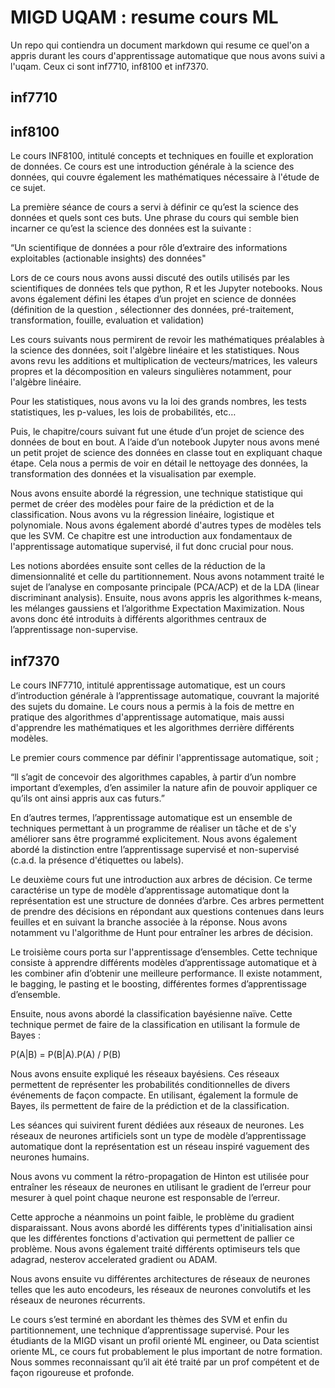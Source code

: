 # MIGD UQAM : resume cours ML

Un repo qui contiendra un document markdown qui resume ce quel'on a appris durant les cours d'apprentissage automatique que nous avons suivi a l'uqam. Ceux ci sont inf7710, inf8100 et inf7370.

## inf7710

## inf8100

Le cours INF8100, intitulé concepts et techniques en fouille et exploration de données. Ce cours est une introduction générale à la science des données, qui couvre également les  mathématiques nécessaire à l'étude de ce sujet.

La première séance de cours a servi à définir ce qu’est la science des données et quels sont ces buts. Une phrase du cours qui semble bien incarner ce qu’est la science des données est la suivante :

“Un scientifique de données a pour rôle d’extraire des informations exploitables (actionable insights) des données"

Lors de ce cours nous avons aussi discuté des outils utilisés par les scientifiques de données tels que python, R et les Jupyter notebooks. Nous avons également défini les étapes d’un projet en science de données (définition de la question , sélectionner des données, pré-traitement, transformation, fouille, evaluation et validation)

Les cours suivants nous permirent de revoir les mathématiques préalables à la science des données, soit l'algèbre linéaire et les statistiques. Nous avons revu les additions et multiplication de vecteurs/matrices, les valeurs propres et la décomposition en valeurs singulières notamment, pour l'algèbre linéaire.

Pour les statistiques, nous avons vu la loi des grands nombres, les tests statistiques, les p-values, les lois de probabilités, etc…

Puis, le chapitre/cours suivant fut une étude d’un projet de science des données de bout en bout. A l’aide d’un notebook Jupyter nous avons mené un petit projet de science des données en classe tout en expliquant chaque étape. Cela nous a permis de voir en détail le nettoyage des données, la transformation des données et la visualisation par exemple.

Nous avons ensuite abordé la régression, une technique statistique qui permet de créer des modèles pour faire de la prédiction et de la classification. Nous avons vu la régression linéaire, logistique et polynomiale. Nous avons également abordé d'autres types de modèles tels que les SVM. Ce chapitre est une introduction aux fondamentaux de l'apprentissage automatique supervisé, il fut donc crucial pour nous.

Les notions abordées ensuite sont celles de la réduction de la dimensionnalité et celle du partitionnement. Nous avons notamment traité le sujet de l’analyse en composante principale (PCA/ACP) et de la LDA (linear discriminant analysis). Ensuite, nous avons appris les algorithmes k-means, les mélanges gaussiens et l’algorithme Expectation Maximization. Nous avons donc été introduits à différents algorithmes centraux de l’apprentissage non-supervise. 

## inf7370

Le cours INF7710, intitulé apprentissage automatique, est un cours d’introduction générale à l’apprentissage automatique, couvrant la majorité des sujets du domaine. Le cours nous a permis à la fois de mettre en pratique des algorithmes d'apprentissage automatique, mais aussi d'apprendre les mathématiques et les algorithmes derrière différents modèles.

Le premier cours commence par définir l'apprentissage automatique, soit ; 

“ll s’agit de concevoir des algorithmes capables, à partir d’un nombre important d’exemples, d’en assimiler la nature afin de pouvoir appliquer ce qu’ils ont ainsi appris aux cas futurs.”

En d’autres termes, l’apprentissage automatique est un ensemble de techniques permettant à un programme de réaliser un tâche et de s'y améliorer sans être programmé explicitement. Nous avons également abordé la distinction entre l’apprentissage supervisé et non-supervisé (c.a.d. la présence d'étiquettes ou labels).

Le deuxième cours fut une introduction aux arbres de décision. Ce terme caractérise un type de modèle d’apprentissage automatique dont la représentation est une structure de données d’arbre. Ces arbres permettent de prendre des décisions en répondant aux questions contenues dans leurs feuilles et en suivant la branche associée à la réponse. Nous avons notamment vu l'algorithme de Hunt pour entraîner les arbres de décision.

Le troisième cours porta sur l'apprentissage d’ensembles. Cette technique consiste à apprendre différents modèles d’apprentissage automatique et à les combiner afin d’obtenir une meilleure performance. Il existe notamment, le bagging, le pasting et le boosting, différentes formes d’apprentissage d’ensemble.

Ensuite, nous avons abordé la classification bayésienne naïve. Cette technique permet de faire de la classification en utilisant la formule de Bayes :


P(A|B) = P(B|A).P(A) / P(B) 

Nous avons ensuite expliqué les réseaux bayésiens. Ces réseaux permettent de représenter les probabilités conditionnelles de divers événements de façon compacte. En utilisant, également la formule de Bayes, ils permettent de faire de la prédiction et de la classification.

Les séances qui suivirent furent dédiées aux réseaux de neurones. Les réseaux de neurones artificiels sont un type de modèle d’apprentissage automatique dont la représentation est un réseau inspiré vaguement des neurones humains.

Nous avons vu comment la rétro-propagation de Hinton est utilisée pour entraîner les réseaux de neurones en utilisant le gradient de l’erreur pour mesurer à quel point chaque neurone est responsable de l’erreur. 

Cette approche a néanmoins un point faible, le problème du gradient disparaissant. Nous avons abordé les différents types d'initialisation ainsi que les différentes fonctions d'activation qui permettent de pallier ce problème. Nous avons également traité différents optimiseurs tels que adagrad, nesterov accelerated gradient ou ADAM. 

Nous avons ensuite vu différentes architectures de réseaux de neurones telles que les auto encodeurs, les réseaux de neurones convolutifs et les réseaux de neurones récurrents.

Le cours s’est terminé en abordant les thèmes des SVM et enfin du partitionnement, une technique d’apprentissage supervisé.
Pour les étudiants de la MIGD visant un profil orienté ML engineer, ou Data scientist oriente ML, ce cours fut probablement le plus important de notre formation. Nous sommes reconnaissant qu’il ait été traité par un prof compétent et de façon rigoureuse et profonde.
